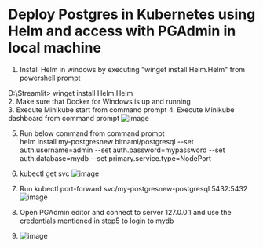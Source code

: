 # Deploy Postgres in Kubernetes using Helm and access with PGAdmin in local machine


1. Install Helm in windows by executing "winget install Helm.Helm" from powershell prompt

 D:\Streamlit> winget install Helm.Helm    
2. Make sure that Docker for Windows is up and running  
3. Execute Minikube start  from command prompt
4. Execute Minikube dashboard  from command prompt  ![image](https://github.com/user-attachments/assets/cb5c57e2-97ea-4953-a497-c6a1856e2063)  


5. Run below command from command prompt  
  helm install my-postgresnew bitnami/postgresql  --set auth.username=admin --set auth.password=mypassword --set auth.database=mydb  --set primary.service.type=NodePort
6. kubectl get svc ![image](https://github.com/user-attachments/assets/76ac252e-4bc2-4790-988c-a37674b35665)

7.  Run  kubectl port-forward svc/my-postgresnew-postgresql 5432:5432    ![image](https://github.com/user-attachments/assets/1e57458c-d891-4135-a2d8-00ab1afda9d9)
8.  Open PGAdmin editor and connect to server 127.0.0.1 and use the credentials mentioned in step5 to login to mydb
9.  ![image](https://github.com/user-attachments/assets/1ffe027f-26c9-4206-8693-1e12251f50d4)

